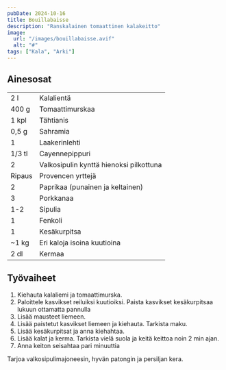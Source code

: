 ```yaml
---
pubDate: 2024-10-16
title: Bouillabaisse
description: "Ranskalainen tomaattinen kalakeitto"
image:
  url: "/images/bouillabaisse.avif"
  alt: "#"
tags: ["Kala", "Arki"]
---
```


## Ainesosat
|||
---|---
2 l|Kalalientä
400 g|Tomaattimurskaa
1 kpl|Tähtianis
0,5 g|Sahramia
1|Laakerinlehti
1/3 tl|Cayennepippuri
2|Valkosipulin kynttä hienoksi pilkottuna
Ripaus|Provencen yrttejä
2|Paprikaa (punainen ja keltainen)
3|Porkkanaa
1-2|Sipulia
1|Fenkoli
1|Kesäkurpitsa
~1 kg|Eri kaloja isoina kuutioina
2 dl|Kermaa

## Työvaiheet
1. Kiehauta kalaliemi ja tomaattimurska.
2. Paloittele kasvikset reiluiksi kuutioiksi. Paista kasvikset kesäkurpitsaa lukuun ottamatta pannulla
3. Lisää mausteet liemeen.
4. Lisää paistetut kasvikset liemeen ja kiehauta. Tarkista maku.
5. Lisää kesäkurpitsat ja anna kiehahtaa.
6. Lisää kalat ja kerma. Tarkista vielä suola ja keitä keittoa noin 2 min ajan.
7. Anna keiton seisahtaa pari minuuttia

Tarjoa valkosipulimajoneesin, hyvän patongin ja persiljan kera.
